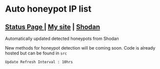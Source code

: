 # Auto honeypot IP list
## [Status Page ](https://honeypot.cronitorstatus.com/) | [My site](https://csduncan.co.uk) | [Shodan](https://shodan.io)

Automatically updated detected honeypots from Shodan <br>

New methods for honeypot detection will be coming soon. Code is already hosted but can be found in `src`

`Update Refresh Interval : 10hrs ` 
